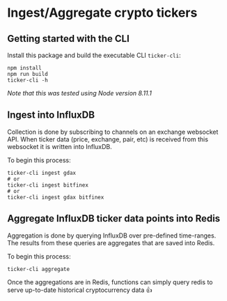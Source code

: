 # Ingest/Aggregate crypto tickers

## Getting started with the CLI

Install this package and build the executable CLI `ticker-cli`:

```
npm install
npm run build
ticker-cli -h
```

*Note that this was tested using Node version 8.11.1*
## Ingest into InfluxDB

Collection is done by subscribing to channels on an exchange websocket API.
When ticker data (price, exchange, pair, etc) is received from this websocket it is written into InfluxDB.

To begin this process:

```
ticker-cli ingest gdax
# or
ticker-cli ingest bitfinex
# or
ticker-cli ingest gdax bitfinex
```


## Aggregate InfluxDB ticker data points into Redis

Aggregation is done by querying InfluxDB over pre-defined time-ranges.
The results from these queries are aggregates that are saved into Redis.

To begin this process:

```
ticker-cli aggregate
```

Once the aggregations are in Redis, functions can simply query redis to serve up-to-date historical cryptocurrency data :+1: 